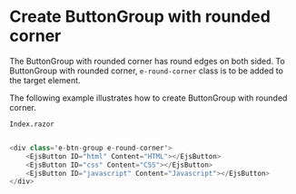 # Create ButtonGroup with rounded corner

The ButtonGroup with rounded corner has round edges on both sided. To ButtonGroup with rounded corner, `e-round-corner` class is to be
added to the target element.

The following example illustrates how to create ButtonGroup with rounded corner.

`Index.razor`

```csharp

<div class='e-btn-group e-round-corner'>
    <EjsButton ID="html" Content="HTML"></EjsButton>
    <EjsButton ID="css" Content="CSS"></EjsButton>
    <EjsButton ID="javascript" Content="Javascript"></EjsButton>
</div>

  ```